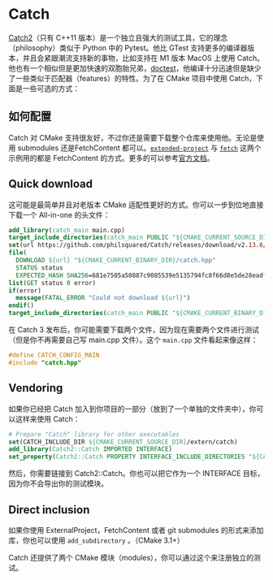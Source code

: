 # Catch

[Catch2]（只有 C++11 版本）是一个独立且强大的测试工具，它的理念（philosophy）类似于 Python 中的 Pytest。他比 GTest 支持更多的编译器版本，并且会紧跟潮流支持新的事物，比如支持在 M1 版本 MacOS 上使用 Catch。他也有一个相似但是更加快速的双胞胎兄弟，[doctest](https://github.com/onqtam/doctest)，他编译十分迅速但是缺少了一些类似于匹配器（features）的特性。为了在 CMake 项目中使用 Catch，下面是一些可选的方式：

## 如何配置

Catch 对 CMake 支持很友好，不过你还是需要下载整个仓库来使用他。无论是使用 submodules 还是FetchContent 都可以。[`extended-project`](https://gitlab.com/CLIUtils/modern-cmake/-/tree/master/examples/extended-project)  与 [`fetch`](https://gitlab.com/CLIUtils/modern-cmake/-/tree/master/examples/fetch) 这两个示例用的都是 FetchContent 的方式。更多的可以参考[官方文档](https://github.com/catchorg/Catch2/blob/v2.x/docs/cmake-integration.md#top)。

## Quick download

这可能是最简单并且对老版本 CMake 适配性更好的方式。你可以一步到位地直接下载一个 All-in-one 的头文件：

```cmake
add_library(catch_main main.cpp)
target_include_directories(catch_main PUBLIC "${CMAKE_CURRENT_SOURCE_DIR}")
set(url https://github.com/philsquared/Catch/releases/download/v2.13.6/catch.hpp)
file(
  DOWNLOAD ${url} "${CMAKE_CURRENT_BINARY_DIR}/catch.hpp"
  STATUS status
  EXPECTED_HASH SHA256=681e7505a50887c9085539e5135794fc8f66d8e5de28eadf13a30978627b0f47)
list(GET status 0 error)
if(error)
  message(FATAL_ERROR "Could not download ${url}")
endif()
target_include_directories(catch_main PUBLIC "${CMAKE_CURRENT_BINARY_DIR}")
```

在 Catch 3 发布后，你可能需要下载两个文件，因为现在需要两个文件进行测试（但是你不再需要自己写 main.cpp 文件）。这个 `main.cpp` 文件看起来像这样：

```cpp
#define CATCH_CONFIG_MAIN
#include "catch.hpp"
```

## Vendoring

如果你已经把 Catch 加入到你项目的一部分（放到了一个单独的文件夹中），你可以这样来使用 Catch：

```cmake
# Prepare "Catch" library for other executables
set(CATCH_INCLUDE_DIR ${CMAKE_CURRENT_SOURCE_DIR}/extern/catch)
add_library(Catch2::Catch IMPORTED INTERFACE)
set_property(Catch2::Catch PROPERTY INTERFACE_INCLUDE_DIRECTORIES "${CATCH_INCLUDE_DIR}")
```

然后，你需要链接到 Catch2::Catch。你也可以把它作为一个 INTERFACE 目标，因为你不会导出你的测试模块。


## Direct inclusion

如果你使用 ExternalProject，FetchContent 或者 git submodules 的形式来添加库，你也可以使用 `add_subdirectory` 。（CMake 3.1+）

Catch 还提供了两个 CMake 模块（modules），你可以通过这个来注册独立的测试。

[Catch2]: https://github.com/catchorg/Catch2
